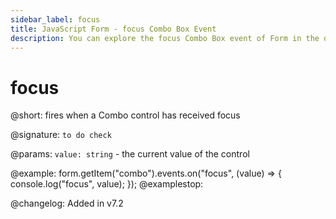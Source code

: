 ```yaml
---
sidebar_label: focus
title: JavaScript Form - focus Combo Box Event 
description: You can explore the focus Combo Box event of Form in the documentation of the DHTMLX JavaScript UI library. Browse developer guides and API reference, try out code examples and live demos, and download a free 30-day evaluation version of DHTMLX Suite 7.
---
```


# focus

@short: fires when a Combo control has received focus

@signature: `to do check`

@params:
`value: string` - the current value of the control

@example:
form.getItem("combo").events.on("focus", (value) => {
    console.log("focus", value);
});
@examplestop:

@changelog: Added in v7.2
